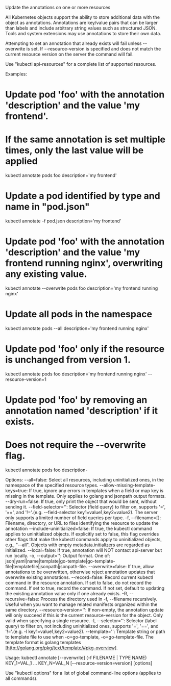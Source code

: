 Update the annotations on one or more resources 

All Kubernetes objects support the ability to store additional data with the object as annotations. Annotations are key/value pairs that can be larger than labels and include arbitrary string values such as structured JSON. Tools and system extensions may use annotations to store their own data. 

Attempting to set an annotation that already exists will fail unless --overwrite is set. If --resource-version is specified and does not match the current resource version on the server the command will fail.

Use "kubectl api-resources" for a complete list of supported resources.

Examples:
  # Update pod 'foo' with the annotation 'description' and the value 'my frontend'.
  # If the same annotation is set multiple times, only the last value will be applied
  kubectl annotate pods foo description='my frontend'
  
  # Update a pod identified by type and name in "pod.json"
  kubectl annotate -f pod.json description='my frontend'
  
  # Update pod 'foo' with the annotation 'description' and the value 'my frontend running nginx', overwriting any existing value.
  kubectl annotate --overwrite pods foo description='my frontend running nginx'
  
  # Update all pods in the namespace
  kubectl annotate pods --all description='my frontend running nginx'
  
  # Update pod 'foo' only if the resource is unchanged from version 1.
  kubectl annotate pods foo description='my frontend running nginx' --resource-version=1
  
  # Update pod 'foo' by removing an annotation named 'description' if it exists.
  # Does not require the --overwrite flag.
  kubectl annotate pods foo description-

Options:
      --all=false: Select all resources, including uninitialized ones, in the namespace of the specified resource types.
      --allow-missing-template-keys=true: If true, ignore any errors in templates when a field or map key is missing in the template. Only applies to golang and jsonpath output formats.
      --dry-run=false: If true, only print the object that would be sent, without sending it.
      --field-selector='': Selector (field query) to filter on, supports '=', '==', and '!='.(e.g. --field-selector key1=value1,key2=value2). The server only supports a limited number of field queries per type.
  -f, --filename=[]: Filename, directory, or URL to files identifying the resource to update the annotation
      --include-uninitialized=false: If true, the kubectl command applies to uninitialized objects. If explicitly set to false, this flag overrides other flags that make the kubectl commands apply to uninitialized objects, e.g., "--all". Objects with empty metadata.initializers are regarded as initialized.
      --local=false: If true, annotation will NOT contact api-server but run locally.
  -o, --output='': Output format. One of: json|yaml|name|template|go-template|go-template-file|templatefile|jsonpath|jsonpath-file.
      --overwrite=false: If true, allow annotations to be overwritten, otherwise reject annotation updates that overwrite existing annotations.
      --record=false: Record current kubectl command in the resource annotation. If set to false, do not record the command. If set to true, record the command. If not set, default to updating the existing annotation value only if one already exists.
  -R, --recursive=false: Process the directory used in -f, --filename recursively. Useful when you want to manage related manifests organized within the same directory.
      --resource-version='': If non-empty, the annotation update will only succeed if this is the current resource-version for the object. Only valid when specifying a single resource.
  -l, --selector='': Selector (label query) to filter on, not including uninitialized ones, supports '=', '==', and '!='.(e.g. -l key1=value1,key2=value2).
      --template='': Template string or path to template file to use when -o=go-template, -o=go-template-file. The template format is golang templates [http://golang.org/pkg/text/template/#pkg-overview].

Usage:
  kubectl annotate [--overwrite] (-f FILENAME | TYPE NAME) KEY_1=VAL_1 ... KEY_N=VAL_N [--resource-version=version] [options]

Use "kubectl options" for a list of global command-line options (applies to all commands).
